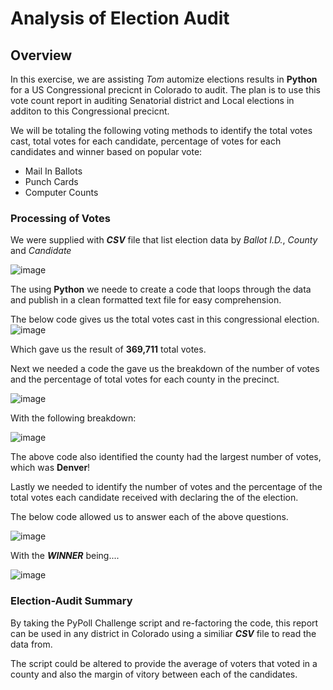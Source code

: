 # Analysis of Election Audit

## Overview
In this exercise, we are assisting *Tom* automize elections results in **Python** for a US Congressional precicnt in Colorado to audit. The plan is to use this vote count report in auditing Senatorial district and Local elections in additon to this Congressional precicnt.

We will be totaling the following voting methods to identify the total votes cast, total votes for each candidate, percentage of votes for each candidates and winner based on popular vote:

- Mail In Ballots
- Punch Cards
- Computer Counts

### Processing of Votes

We were supplied with ***CSV*** file that list election data by *Ballot I.D.*, *County* and *Candidate*

![image](https://user-images.githubusercontent.com/79024998/111093653-da652f00-850f-11eb-9140-c6f6a0745156.png)

The using **Python** we neede to create a code that loops through the data and publish in a clean formatted text file for easy comprehension.

The below code gives us the total votes cast in this congressional election.
![image](https://user-images.githubusercontent.com/79024998/111094254-45633580-8511-11eb-8acd-c3dff6c96815.png)

Which gave us the result of **369,711** total votes.

Next we needed a code the gave us the breakdown of the number of votes and the percentage of total votes for each county in the precinct.

![image](https://user-images.githubusercontent.com/79024998/111094545-e3570000-8511-11eb-9641-9d03e21f86f6.png)

With the following breakdown:

![image](https://user-images.githubusercontent.com/79024998/111094711-3af56b80-8512-11eb-950b-70f65913ec14.png)

The above code also identified the county had the largest number of votes, which was **Denver**!

Lastly we needed to identify the number of votes and the percentage of the total votes each candidate received with declaring the of the election.

The below code allowed us to answer each of the above questions.

![image](https://user-images.githubusercontent.com/79024998/111095235-69c01180-8513-11eb-894a-e1b35d74eaec.png)

With the ***WINNER*** being....

![image](https://user-images.githubusercontent.com/79024998/111095381-b0157080-8513-11eb-9b2f-12d30efe6012.png)

### Election-Audit Summary

By taking the PyPoll Challenge script and re-factoring the code, this report can be used in any district in Colorado using a similiar ***CSV*** file to read the data from.

The script could be altered to provide the average of voters that voted in a county and also the margin of vitory between each of the candidates.


